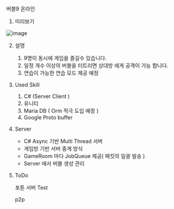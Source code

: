 버블9 온라인

1. 미리보기

![image](https://user-images.githubusercontent.com/10812487/158816476-327d5501-0ccd-469b-af9d-e35f5551b044.png)

2. 설명

    1) 9명이 동시에 게임을 즐길수 있습니다.
    2) 일정 개수 이상의 버블을 터트리면 상대방 에게 공격이 가능 합니다.
    3) 연습이 가능한 연습 모드 제공 예정

3. Used Skill

    1) C# (Server Client )
    2) 유니티  
    3) Maria DB  ( Orm 적극 도입 예정 )
    4) Google Proto buffer

4. Server 
    - C# Async 기반 Multi Thread 서버
    - 게임방 기반 서버 중계 방식
    - GameRoom 마다 JobQueue 제공( 패킷의 일괄 발송 )
    - Server 에서 버블 생성 관리

5. ToDo 
   
    포튼 서버 Test
    
    p2p 

  

 
